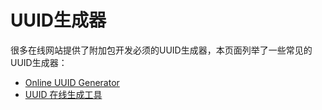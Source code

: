 # UUID生成器
很多在线网站提供了附加包开发必须的UUID生成器，本页面列举了一些常见的UUID生成器：

- [Online UUID Generator](https://www.uuidgenerator.net/version4)
- [UUID 在线生成工具](https://klpbbs.com/tool/uuid/)